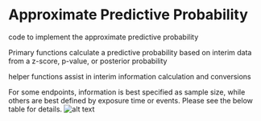 # Approximate Predictive Probability

code to implement the approximate predictive probability

Primary functions calculate a predictive probability based on interim data from a z-score, p-value, or posterior probability

helper functions assist in interim information calculation and conversions

For some endpoints, information is best specified as sample size, while others are best defined by exposure time or events. Please see the below table for details.
![alt text](https://github.com/BerryConsultants/approximatePredictiveProbability/info.png?raw=true)

